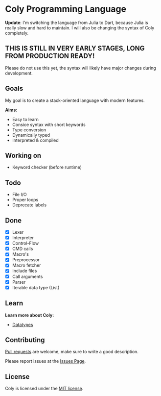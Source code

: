 # Coly Programming Language

**Update**: I'm switching the language from Julia to Dart, because Julia is really slow and hard to maintain.
I will also be changing the syntax of Coly completely.

## THIS IS STILL IN VERY EARLY STAGES, LONG FROM PRODUCTION READY!
Please do not use this yet, the syntax will likely have major changes during development.

## Goals
My goal is to create a stack-oriented language with modern features.

**Aims:**

- Easy to learn
- Consice syntax with short keywords
- Type conversion
- Dynamically typed
- Interpreted & compiled

## Working on
- Keyword checker (before runtime)

## Todo
- File I/O
- Proper loops
- Deprecate labels

## Done
- [x] Lexer
- [x] Interpreter
- [x] Control-Flow
- [x] CMD calls
- [x] Macro's
- [x] Preprocessor
- [x] Macro fetcher 
- [x] Include files
- [x] Call arguments
- [x] Parser
- [x] Iterable data type (List)

## Learn

**Learn more about Coly:**
- [Datatypes](https://github.com/AaronMarcusDev/Coly/blob/main/md/datatypes.md)

## Contributing
[Pull requests](https://github.com/AaronMarcusDev/Coly/pulls) are welcome, make sure to write a good description.

Please report issues at the [Issues Page](https://github.com/AaronMarcusDev/Coly/issues).

## License
Coly is licensed under the [MIT license](https://choosealicense.com/licenses/mit/). 
